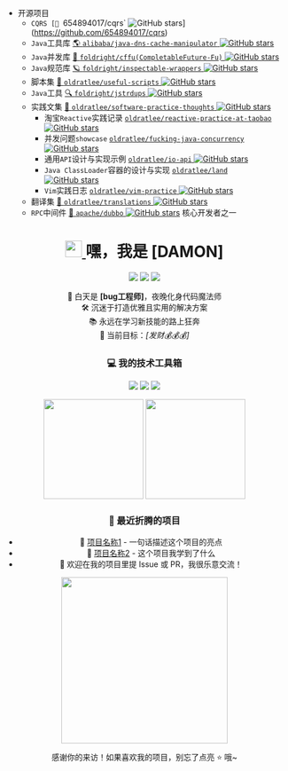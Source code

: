 - 开源项目
    - `CQRS [📌 `654894017/cqrs` ![GitHub stars](https://img.shields.io/github/stars/654894017/cqrs.svg?style=flat-square&color=3b8686)](https://github.com/654894017/cqrs)
    - `Java`工具库 [🌎 `alibaba/java-dns-cache-manipulator` ![GitHub stars](https://img.shields.io/github/stars/alibaba/java-dns-cache-manipulator.svg?style=flat-square&color=3b8686)](https://github.com/alibaba/java-dns-cache-manipulator)
    - `Java`并发库 [🦝 `foldright/cffu(CompletableFuture-Fu)` ![GitHub stars](https://img.shields.io/github/stars/foldright/cffu.svg?style=flat-square&color=3b8686)](https://github.com/foldright/cffu)
    - `Java`规范库 [🪐 `foldright/inspectable-wrappers` ![GitHub stars](https://img.shields.io/github/stars/foldright/inspectable-wrappers.svg?style=flat-square&color=3b8686)](https://github.com/foldright/inspectable-wrappers)
    - 脚本集 [🐌 `oldratlee/useful-scripts` ![GitHub stars](https://img.shields.io/github/stars/oldratlee/useful-scripts.svg?style=flat-square&color=3b8686)](https://github.com/oldratlee/useful-scripts)
    - `Java`工具 [🔍 `foldright/jstrdups` ![GitHub stars](https://img.shields.io/github/stars/foldright/jstrdups.svg?style=flat-square&color=3b8686)](https://github.com/foldright/jstrdups)
    - 实践文集 [🐣 `oldratlee/software-practice-thoughts` ![GitHub stars](https://img.shields.io/github/stars/oldratlee/software-practice-thoughts.svg?style=flat-square&color=3b8686)](https://github.com/oldratlee/software-practice-thoughts)
        - 淘宝`Reactive`实践记录 [`oldratlee/reactive-practice-at-taobao` ![GitHub stars](https://img.shields.io/github/stars/oldratlee/reactive-practice-at-taobao.svg?style=flat-square&color=3b8686)](https://github.com/oldratlee/reactive-practice-at-taobao)
        - 并发问题`showcase` [`oldratlee/fucking-java-concurrency` ![GitHub stars](https://img.shields.io/github/stars/oldratlee/fucking-java-concurrency.svg?style=flat-square&color=3b8686)](https://github.com/oldratlee/fucking-java-concurrency)
        - 通用`API`设计与实现示例 [`oldratlee/io-api` ![GitHub stars](https://img.shields.io/github/stars/oldratlee/io-api.svg?style=flat-square&color=3b8686)](https://github.com/oldratlee/io-api)
        - `Java ClassLoader`容器的设计与实现 [`oldratlee/land` ![GitHub stars](https://img.shields.io/github/stars/oldratlee/land.svg?style=flat-square&color=3b8686)](https://github.com/oldratlee/land)
        - `Vim`实践日志 [`oldratlee/vim-practice` ![GitHub stars](https://img.shields.io/github/stars/oldratlee/vim-practice.svg?style=flat-square&color=3b8686)](https://github.com/oldratlee/vim-practice)
    - 翻译集 [🐼 `oldratlee/translations` ![GitHub stars](https://img.shields.io/github/stars/oldratlee/translations.svg?style=flat-square&color=3b8686)](https://github.com/oldratlee/translations)
    - `RPC`中间件 [🧲 `apache/dubbo` ![GitHub stars](https://img.shields.io/github/stars/apache/dubbo.svg?style=flat-square&color=3b8686)](https://github.com/apache/dubbo) 核心开发者之一
<!-- 个人标签 -->
<!-- 动态标题 -->
<h1 align="center">
  <a href="https://github.com/你的用户名">
    <img src="https://media.giphy.com/media/hvRJCLFzcasrR4ia7z/giphy.gif" width="30">
  </a>
  嘿，我是 [DAMON]
</h1>
<p align="center">
  <a href="https://你的网站"><img src="https://img.shields.io/badge/网站-探索我的宇宙-blueviolet?style=flat-square"></a>
  <a href="mailto:654894017@qq.com"><img src="https://img.shields.io/badge/邮箱-发送消息-critical?style=flat-square"></a>
  <a href="你的社交媒体"><img src="https://img.shields.io/badge/社交-来交个朋友-9cf?style=flat-square"></a>
</p>

<!-- 个人介绍 -->
<p align="center">
  🌌 白天是 <strong>[bug工程师]</strong>，夜晚化身代码魔法师<br>
  🛠️ 沉迷于打造优雅且实用的解决方案<br>
  📚 永远在学习新技能的路上狂奔<br>
  🎯 当前目标：<em>[发财💰💰💰]</em>
</p>

<!-- 技术栈展示 -->
<h3 align="center">💻 我的技术工具箱</h3>
<p align="center">
  <img src="https://img.shields.io/badge/语言-Java-3776AB?style=for-the-badge&logo=java&logoColor=white">
  <img src="https://img.shields.io/badge/前端-JavaScript-F7DF1E?style=for-the-badge&logo=javascript&logoColor=black">
  <img src="https://img.shields.io/badge/数据库-Mysql-336791?style=for-the-badge&logo=mysql&logoColor=white">
  <!-- 根据你的技能替换 -->
</p>

<!-- 项目统计 -->
<div align="center">
  <img height="180em" src="https://github-readme-stats.vercel.app/api?username=654894017&show_icons=true&theme=radical&include_all_commits=true&count_private=true"/>
  <img height="180em" src="https://github-readme-stats.vercel.app/api/top-langs/?username=654894017&layout=compact&langs_count=8&theme=radical"/>
</div>

<!-- 最近动态 -->
<h3 align="center">📝 最近折腾的项目</h3>
<ul align="center">
  <li>🔭 <a href="项目链接1">项目名称1</a> - 一句话描述这个项目的亮点</li>
  <li>🌱 <a href="项目链接2">项目名称2</a> - 这个项目我学到了什么</li>
  <li>💬 欢迎在我的项目里提 Issue 或 PR，我很乐意交流！</li>
</ul>

<!-- 互动元素 -->
<div align="center">
  <img src="https://media.giphy.com/media/13HgwGsXF0aiGY/giphy.gif" width="300">
  <p>感谢你的来访！如果喜欢我的项目，别忘了点亮 ⭐ 哦~</p>
</div>

